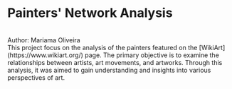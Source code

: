 # Painters' Network Analysis
</br>
Author: Mariama Oliveira
</br>
This project focus on the analysis of the painters featured on the [WikiArt](https://www.wikiart.org/) page. The primary objective is to examine the relationships between artists, art movements, and artworks. Through this analysis, it was aimed to gain understanding and insights into various perspectives of art.